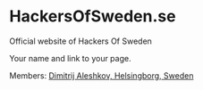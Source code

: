 # HackersOfSweden.se
Official website of Hackers Of Sweden

Your name and link to your page. 


Members:
[Dimitrij Aleshkov, Helsingborg, Sweden](http://hackersofsweden.se/members/dimitrij.html "Dimitrij Aleshkov")

